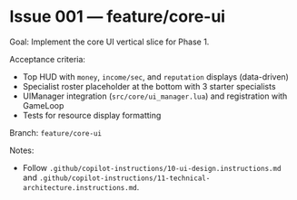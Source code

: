 # Issue 001 — feature/core-ui

Goal: Implement the core UI vertical slice for Phase 1.

Acceptance criteria:
- Top HUD with `money`, `income/sec`, and `reputation` displays (data-driven)
- Specialist roster placeholder at the bottom with 3 starter specialists
- UIManager integration (`src/core/ui_manager.lua`) and registration with GameLoop
- Tests for resource display formatting

Branch: `feature/core-ui`

Notes:
- Follow `.github/copilot-instructions/10-ui-design.instructions.md` and `.github/copilot-instructions/11-technical-architecture.instructions.md`.
